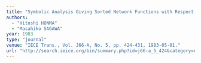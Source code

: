 ```yaml
---
title: "Symbolic Analysis Giving Sorted Network Functions with Respect to Some Kinds of Identical Symbolic Elements"
authors:
  - "Hitoshi HONMA"
  - "Masahiko SAGAWA"
year: 1983
type: "journal"
venue: "IECE Trans., Vol. J66-A, No. 5, pp. 424-431, 1983-05-01."
url: "http://search.ieice.org/bin/summary.php?id=j66-a_5_424&category=A&year=1983&lang=E&abst=j"
---
```

